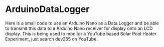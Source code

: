 # ArduinoDataLogger
Here is a small code to use an Arduino Nano as a Data Logger and be able to transmit this data to a Arduino Nano receiver for display onto an LCD display.
This is being used to monitor a YouTube based Solar Pool Heater Experiment, just search dev255 on YouTube.

